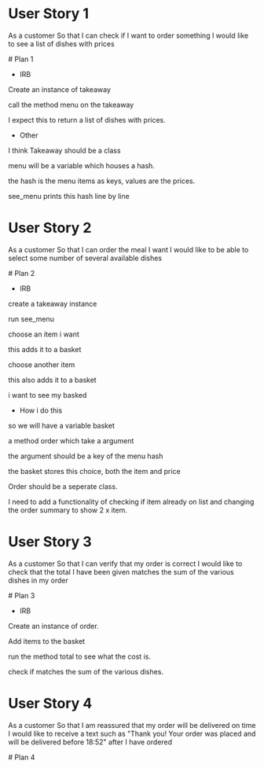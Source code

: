# User Story 1

As a customer
So that I can check if I want to order something
I would like to see a list of dishes with prices

# Plan 1

- IRB

Create an instance of takeaway

call the method menu on the takeaway 

I expect this to return a list of dishes with prices.

- Other 

I think Takeaway should be a class

menu will be a variable which houses a hash.

the hash is the menu items as keys, values are the prices.

see_menu prints this hash line by line

# User Story 2

As a customer
So that I can order the meal I want
I would like to be able to select some number of several available dishes

# Plan 2

- IRB

create a takeaway instance

run see_menu

choose an item i want

this adds it to a basket

choose another item

this also adds it to a basket

i want to see my basked

- How i do this

so we will have a variable basket

a method order which take a argument 

the argument should be a key of the menu hash 

the basket stores this choice, both the item and price

Order should be a seperate class.

I need to add a functionality of checking if item already on list and changing the order summary to show 2 x item.

# User Story 3

As a customer
So that I can verify that my order is correct
I would like to check that the total I have been given matches the sum of the various dishes in my order

# Plan 3

- IRB 

Create an instance of order. 

Add items to the basket 

run the method total to see what the cost is.

check if matches the sum of the various dishes.

# User Story 4

As a customer
So that I am reassured that my order will be delivered on time
I would like to receive a text such as "Thank you! Your order was placed and will be delivered before 18:52" after I have ordered

# Plan 4
